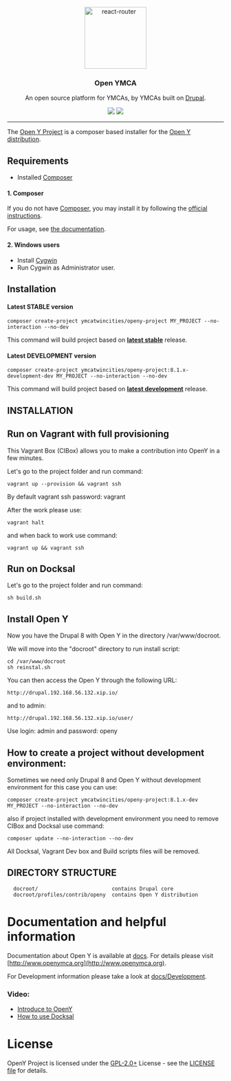 <p align="center">
  <a href="http://www.openymca.org">
    <img alt="react-router" src="https://www.ymcamn.org/themes/custom/ymca/img/ymca-logo.svg" width="144">
  </a>
</p>

<h3 align="center">
  Open YMCA
</h3>

<p align="center">
  An open source platform for YMCAs, by YMCAs built on <a href="drupal.org">Drupal</a>.
</p>

<p align="center">
  <a href="https://packagist.org/packages/ymcatwincities/openy-project"><img src="https://img.shields.io/packagist/dm/ymcatwincities/openy-project.svg?style=flat-square"></a>
  <a href="https://packagist.org/packages/ymcatwincities/openy-project"><img src="https://img.shields.io/packagist/v/ymcatwincities/openy-project.svg?style=flat-square"></a>
</p>

***

The [Open Y Project](http://www.openymca.org/) is a composer based installer for the [Open Y distribution](http://www.drupal.org/project/openy).


## Requirements
- Installed [Composer](https://getcomposer.org/download/)

#### 1. Composer    
If you do not have [Composer](http://getcomposer.org/), you may install it by following the [official instructions](https://getcomposer.org/download/).
    
For usage, see [the documentation](https://getcomposer.org/doc/).

#### 2. Windows users

* Install [Cygwin](https://servercheck.in/blog/running-ansible-within-windows)
* Run Cygwin as Administrator user.

## Installation

#### Latest STABLE version
```
composer create-project ymcatwincities/openy-project MY_PROJECT --no-interaction --no-dev
```

This command will build project based on [**latest stable**](https://github.com/ymcatwincities/openy/releases) release.

#### Latest DEVELOPMENT version
```
composer create-project ymcatwincities/openy-project:8.1.x-development-dev MY_PROJECT --no-interaction --no-dev
```

This command will build project based on [**latest development**](https://github.com/ymcatwincities/openy/commits/8.x-1.x) release.

INSTALLATION
------------

## Run on Vagrant with full provisioning
This Vagrant Box (CIBox) allows you to make a contribution into OpenY in a few minutes.

Let's go to the project folder and run command: 
~~~
vagrant up --provision && vagrant ssh
~~~
By default vagrant ssh password: vagrant

After the work please use:
~~~
vagrant halt 
~~~
and when back to work use command:
~~~
vagrant up && vagrant ssh
~~~

## Run on Docksal
Let's go to the project folder and run command: 
~~~
sh build.sh
~~~

## Install Open Y
Now you have the Drupal 8 with Open Y in the directory /var/www/docroot. 

We will move into the "docroot" directory to run install script:
~~~
cd /var/www/docroot
sh reinstal.sh
~~~

You can then access the Open Y through the following URL:
~~~
http://drupal.192.168.56.132.xip.io/
~~~
and to admin:
~~~
http://drupal.192.168.56.132.xip.io/user/
~~~
Use login: admin and password: openy

## How to create a project without development environment:
Sometimes we need only Drupal 8 and Open Y without development environment for this case you can use:
~~~
composer create-project ymcatwincities/openy-project:8.1.x-dev MY_PROJECT --no-interaction --no-dev
~~~
also if project installed with development environment you need to remove CIBox and Docksal use command:
~~~
composer update --no-interaction --no-dev
~~~
All Docksal, Vagrant Dev box and Build scripts files will be removed. 

DIRECTORY STRUCTURE
-------------------
      docroot/                        contains Drupal core
      docroot/profiles/contrib/openy  contains Open Y distribution

# Documentation and helpful information
Documentation about Open Y is available at [docs](https://github.com/ymcatwincities/openy/tree/8.x-1.x/docs). For details please visit [http://www.openymca.org](http://www.openymca.org).

For Development information please take a look at [docs/Development](https://github.com/ymcatwincities/openy/tree/8.x-1.x/docs/Development).

### Video:
- [Introduce to OpenY](https://youtu.be/tXwbucW2TEQ)
- [How to use Docksal](https://youtu.be/jev2EW2hzdY)


# License
OpenY Project is licensed under the [GPL-2.0+](https://www.gnu.org/licenses/gpl-2.0-standalone.en.html)
 License - see the [LICENSE file](https://github.com/ymcatwincities/openy-project/blob/8.1.x/LICENSE) for details.
